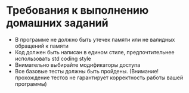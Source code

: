 # Требования к выполнению домашних заданий

* В программе не должно быть утечек памяти или не валидных обращений к памяти
* Код должен быть написан в едином стиле, предпочтительнее использовать std coding style
* Внимательно выбирайте модификаторы доступа
* Все базовые тесты должны быть пройдены. (Внимание! прохождение тестов не гарантирует корректность работы вашей программы)
